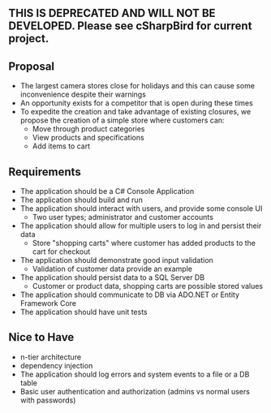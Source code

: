 ## THIS IS DEPRECATED AND WILL NOT BE DEVELOPED. Please see cSharpBird for current project.

## Proposal
- The largest camera stores close for holidays and this can cause some inconvenience despite their warnings
- An opportunity exists for a competitor that is open during these times
- To expedite the creation and take advantage of existing closures, we propose the creation of a simple store where customers can:
    - Move through product categories
    - View products and specifications
    - Add items to cart

## Requirements

- The application should be a C# Console Application
- The application should build and run
- The application should interact with users, and provide some console UI
    - Two user types; administrator and customer accounts
- The application should allow for multiple users to log in and persist their data
    - Store "shopping carts" where customer has added products to the cart for checkout
- The application should demonstrate good input validation
    - Validation of customer data provide an example
- The application should persist data to a SQL Server DB
    - Customer or product data, shopping carts are possible stored values
- The application should communicate to DB via ADO.NET or Entity Framework Core
- The application should have unit tests

## Nice to Have

- n-tier architecture
- dependency injection
- The application should log errors and system events to a file or a DB table
- Basic user authentication and authorization (admins vs normal users with passwords)